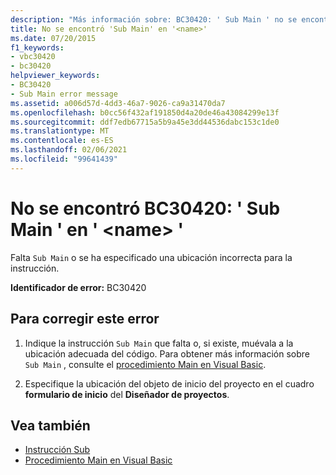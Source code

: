 ```yaml
---
description: "Más información sobre: BC30420: ' Sub Main ' no se encontró en '<name>"
title: No se encontró 'Sub Main' en '<name>'
ms.date: 07/20/2015
f1_keywords:
- vbc30420
- bc30420
helpviewer_keywords:
- BC30420
- Sub Main error message
ms.assetid: a006d57d-4dd3-46a7-9026-ca9a31470da7
ms.openlocfilehash: b0cc56f432af191850d4a20de46a43084299e13f
ms.sourcegitcommit: ddf7edb67715a5b9a45e3dd44536dabc153c1de0
ms.translationtype: MT
ms.contentlocale: es-ES
ms.lasthandoff: 02/06/2021
ms.locfileid: "99641439"
---
```

# <a name="bc30420-sub-main-was-not-found-in-name"></a>No se encontró BC30420: ' Sub Main ' en ' \<name> '

Falta `Sub Main` o se ha especificado una ubicación incorrecta para la instrucción.

 **Identificador de error:** BC30420

## <a name="to-correct-this-error"></a>Para corregir este error

1. Indique la instrucción `Sub Main` que falta o, si existe, muévala a la ubicación adecuada del código. Para obtener más información sobre `Sub Main` , consulte el [procedimiento Main en Visual Basic](../../programming-guide/program-structure/main-procedure.md).

2. Especifique la ubicación del objeto de inicio del proyecto en el cuadro **formulario de inicio** del **Diseñador de proyectos**.

## <a name="see-also"></a>Vea también

- [Instrucción Sub](../statements/sub-statement.md)
- [Procedimiento Main en Visual Basic](../../programming-guide/program-structure/main-procedure.md)
